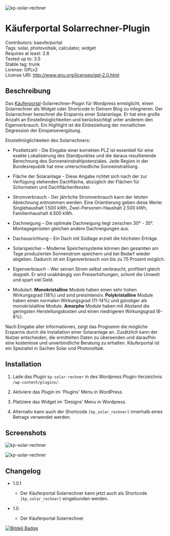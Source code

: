 ![kp-solar-rechner](https://raw.github.com/Beko-Kaeuferportal/kp-solar-rechner/master/screens/banner-772x250.png)

# Käuferportal Solarrechner-Plugin #
Contributors: kaeuferportal  
Tags: solar, photovoltaik, calculator, widget  
Requires at least: 2.8  
Tested up to: 3.5  
Stable tag: trunk  
License: GPLv2  
License URI: http://www.gnu.org/licenses/gpl-2.0.html  


## Beschreibung ##


Das [Käuferportal](http://www.kaeuferportal.de/solaranlagen-kaufberatung/solaranlagen-135 "Käuferportal")-Solarrechner-Plugin für Wordpress ermöglicht, einen Solarrechner als Widget oder Shortcode in Deinem Blog zu integrieren. Der Solarrechner berechnet die Ersparnis einer Solaranlage. Er hat eine große Anzahl an Einstellmöglichkeiten und berücksichtigt unter anderem den Eigenverbrauch. Ein Highlight ist die Einbeziehung der monatlichen Degression der Einspeisevergütung. 



Einstellmöglichkeiten des Solarrechners:



* Postleitzahl - Die Eingabe einer korrekten PLZ ist essentiell für eine exakte Lokalisierung des Standpunktes und die daraus resultierende Berechnung des Sonneneinstrahlpotenziales. Jede Region in der Bundesrepublik hat eine unterschiedliche Sonneinstrahlung.

* Fläche der Solaranlage - Diese Angabe richtet sich nach der zur Verfügung stehenden Dachfläche, abzüglich der Flächen für Schornstein und Dachflächenfenster. 

* Stromverbrauch - Der jährliche Stromverbrauch kann der letzten Abrechnung entnommen werden. Eine Orientierung geben diese Werte: Singlehaushalt 1.500 kWh, Zwei-Personen-Haushalt 2.500 kWh, Familienhaushalt 4.500 kWh.

* Dachneigung – Die optimale Dachneigung liegt zwischen 30° - 35°. Montagegerüsten gleichen andere Dachneigungen aus. 

* Dachausrichtung – Ein Dach mit Südlage erzielt die höchsten Erträge. 

* Solarspeicher – Moderne Speichersysteme können den gesamten am Tage produzierten Sonnenstrom speichern und bei Bedarf wieder abgeben. Dadurch ist ein Eigenverbrauch von bis zu 75 Prozent möglich. 

* Eigenverbrauch - Wer seinen Strom selbst verbraucht, profitiert gleich doppelt. Er wird unabhängig von Preiserhöhungen, schont die Umwelt und spart viel Geld.

* Modulart: **Monokristalline** Module haben einen sehr hohen Wirkungsgrad (18%) und sind preisintensiv. **Polykristalline** Module haben einen normalen Wirkungsgrad (11-14%) und günstiger als monokristalline Module. **Amorphe** Module haben mit Abstand die geringsten Herstellungskosten und einen niedrigeren Wirkungsgrad (6-8%).

Nach Eingabe aller Informationen, zeigt das Programm die mögliche Ersparnis durch die Installation einer Solaranlage an. Zusätzlich kann der Nutzer entscheiden, die ermittelten Daten zu übersenden und daraufhin eine kostenlose und unverbindliche Beratung zu erhalten. Käuferportal ist ein Spezialist in Sachen Solar und Photovoltaik.


## Installation ##

1. Lade das Plugin `kp-solar-rechner` in des Wordpress Plugin-Verzeichnis `/wp-content/plugins/`.

1. Aktiviere das Plugin im 'Plugins' Menu in WordPress.

1. Platziere das Widget im 'Designs' Menu in Wordpress.

1. Alternativ kann auch der Shortcode `[kp_solar_rechner]` innerhalb eines Betrags verwendet werden. 

## Screenshots ##

![kp-solar-rechner](https://raw.github.com/Beko-Kaeuferportal/kp-solar-rechner/master/screens/screenshot-1.jpg)



![kp-solar-rechner](https://raw.github.com/Beko-Kaeuferportal/kp-solar-rechner/master/screens/screenshot-2.jpg)    



## Changelog ##
* 1.0.1
  * Der Käuferportal Solarrechner kann jetzt auch als Shortcode `[kp_solar_rechner]` eingebunden werden.
  

* 1.0
  * Der Käuferportal Solarrechner

  
[![Bitdeli Badge](https://d2weczhvl823v0.cloudfront.net/Beko-Kaeuferportal/kp-solar-rechner/trend.png)](https://bitdeli.com/free "Bitdeli Badge")
